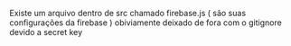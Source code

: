 Existe um arquivo dentro de src chamado firebase.js ( são suas configurações da firebase ) 
obiviamente deixado de fora com o gitignore devido a secret key